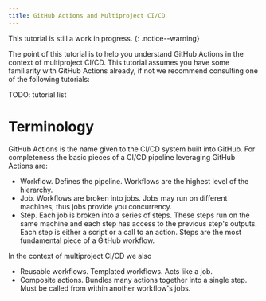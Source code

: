 ```yaml
---
title: GitHub Actions and Multiproject CI/CD
---
```


This tutorial is still a work in progress.
{: .notice--warning}

The point of this tutorial is to help you understand GitHub Actions in the
context of multiproject CI/CD. This tutorial assumes you have some familiarity
with GitHub Actions already, if not we recommend consulting one of the
following tutorials:

TODO: tutorial list

# Terminology

GitHub Actions is the name given to the CI/CD system built into GitHub. For
completeness the basic pieces of a CI/CD pipeline leveraging GitHub Actions
are:

- Workflow. Defines the pipeline. Workflows are the highest level of the
  hierarchy.
- Job. Workflows are broken into jobs. Jobs may run on different machines, thus
  jobs provide you concurrency.
- Step. Each job is broken into a series of steps. These steps run on the
  same machine and each step has access to the previous step's outputs. Each 
  step is either a script or a call to an action. Steps are the most fundamental piece of a GitHub workflow.

In the context of multiproject CI/CD we also 

- Reusable workflows. Templated workflows. Acts like a job.
- Composite actions. Bundles many actions together into a single step. Must be called from within another workflow's jobs.
